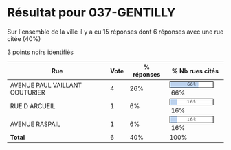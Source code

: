 # Résultat pour 037-GENTILLY

Sur l'ensemble de la ville il y a eu 15 réponses dont 6 réponses avec une rue citée (40%)

3 points noirs identifiés

| Rue | Vote | % réponses | % Nb rues cités|
|-----|------|------------|----------------|
| AVENUE PAUL VAILLANT COUTURIER | 4 | 26% | <img src="../../img/bar_66.gif" />&nbsp;66%|
| RUE D ARCUEIL | 1 | 6% | <img src="../../img/bar_16.gif" />&nbsp;16%|
| AVENUE RASPAIL | 1 | 6% | <img src="../../img/bar_16.gif" />&nbsp;16%|
| **Total** | 6 | 40% | 100%|
